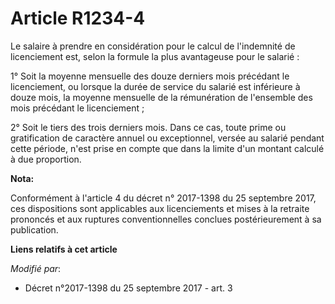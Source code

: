 # Article R1234-4

Le salaire à prendre en considération pour le calcul de l'indemnité de licenciement est, selon la formule la plus avantageuse
pour le salarié :

1° Soit la moyenne mensuelle des douze derniers mois précédant le licenciement, ou lorsque la durée de service du salarié est
inférieure à douze mois, la moyenne mensuelle de la rémunération de l'ensemble des mois précédant le licenciement ;

2° Soit le tiers des trois derniers mois. Dans ce cas, toute prime ou gratification de caractère annuel ou exceptionnel,
versée au salarié pendant cette période, n'est prise en compte que dans la limite d'un montant calculé à due proportion.

**Nota:**

Conformément à l'article 4 du décret n° 2017-1398 du 25 septembre 2017, ces dispositions sont applicables aux licenciements
et mises à la retraite prononcés et aux ruptures conventionnelles conclues postérieurement à sa publication.

**Liens relatifs à cet article**

_Modifié par_:

  - Décret n°2017-1398 du 25 septembre 2017 - art. 3
